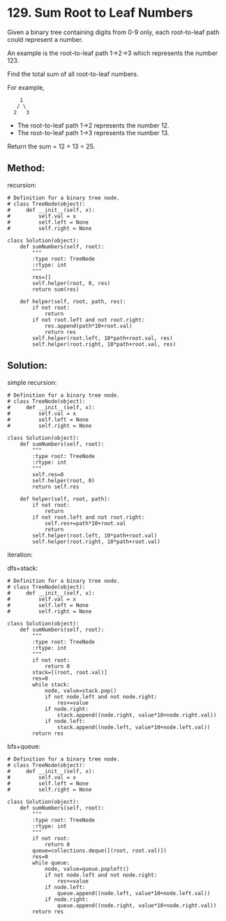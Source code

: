 # 129. Sum Root to Leaf Numbers

Given a binary tree containing digits from 0-9 only, each root-to-leaf path could represent a number.

An example is the root-to-leaf path 1->2->3 which represents the number 123.

Find the total sum of all root-to-leaf numbers.

For example,

        1
       / \
      2   3

- The root-to-leaf path 1->2 represents the number 12.
- The root-to-leaf path 1->3 represents the number 13.

Return the sum = 12 + 13 = 25.

## Method:

recursion:

    # Definition for a binary tree node.
    # class TreeNode(object):
    #     def __init__(self, x):
    #         self.val = x
    #         self.left = None
    #         self.right = None
    
    class Solution(object):
        def sumNumbers(self, root):
            """
            :type root: TreeNode
            :rtype: int
            """
            res=[]
            self.helper(root, 0, res)
            return sum(res)
            
        def helper(self, root, path, res):
            if not root:
                return
            if not root.left and not root.right:
                res.append(path*10+root.val)
                return res
            self.helper(root.left, 10*path+root.val, res)
            self.helper(root.right, 10*path+root.val, res)
            
## Solution:

simple recursion:

    # Definition for a binary tree node.
    # class TreeNode(object):
    #     def __init__(self, x):
    #         self.val = x
    #         self.left = None
    #         self.right = None
    
    class Solution(object):
        def sumNumbers(self, root):
            """
            :type root: TreeNode
            :rtype: int
            """
            self.res=0
            self.helper(root, 0)
            return self.res
            
        def helper(self, root, path):
            if not root:
                return
            if not root.left and not root.right:
                self.res+=path*10+root.val
                return
            self.helper(root.left, 10*path+root.val)
            self.helper(root.right, 10*path+root.val)
            
iteration:

dfs+stack:

    # Definition for a binary tree node.
    # class TreeNode(object):
    #     def __init__(self, x):
    #         self.val = x
    #         self.left = None
    #         self.right = None
    
    class Solution(object):
        def sumNumbers(self, root):
            """
            :type root: TreeNode
            :rtype: int
            """
            if not root:
                return 0
            stack=[(root, root.val)]
            res=0
            while stack:
                node, value=stack.pop()
                if not node.left and not node.right:
                    res+=value
                if node.right:
                    stack.append((node.right, value*10+node.right.val))
                if node.left:
                    stack.append((node.left, value*10+node.left.val))
            return res
            
bfs+queue:

    # Definition for a binary tree node.
    # class TreeNode(object):
    #     def __init__(self, x):
    #         self.val = x
    #         self.left = None
    #         self.right = None
    
    class Solution(object):
        def sumNumbers(self, root):
            """
            :type root: TreeNode
            :rtype: int
            """
            if not root:
                return 0
            queue=collections.deque([(root, root.val)])
            res=0
            while queue:
                node, value=queue.popleft()
                if not node.left and not node.right:
                    res+=value
                if node.left:
                    queue.append((node.left, value*10+node.left.val))
                if node.right:
                    queue.append((node.right, value*10+node.right.val))
            return res
            